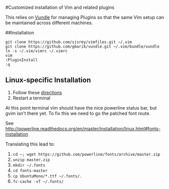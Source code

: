 #Customized installation of Vim and related plugins

This relies on [Vundle](https://github.com/VundleVim/Vundle.vim) for managing Plugins so that the same Vim setup can be maintained across different machines.

##Installation

	git clone https://github.com/sjsrey/vimfiles.git ~/.vim
	git clone https://github.com/gmarik/vundle.git ~/.vim/bundle/vundle
	ln -s ~/.vim/vimrc ~/.vimrc
	vim
	:PluginInstall
	:q

## Linux-specific Installation

1. Follow these [directions](http://www.linuxdeveloper.space/install-vim-powerline/)
2. Restart a terminal

At this point terminal vim should have the nice powerline status bar, but gvim isn't there yet. To fix this we need to go the patched font route.

See http://powerline.readthedocs.org/en/master/installation/linux.html#fonts-installation

Translating this lead to:

1. `cd ~; wget https://github.com/powerline/fonts/archive/master.zip`	
2. `unzip master.zip`
3. `mkdir ~/.fonts`
4. `cd fonts-master`
5. `cp UbuntuMono/*.ttf ~/.fonts/.`
6. `fc-cache -vf ~/.fonts/ `
